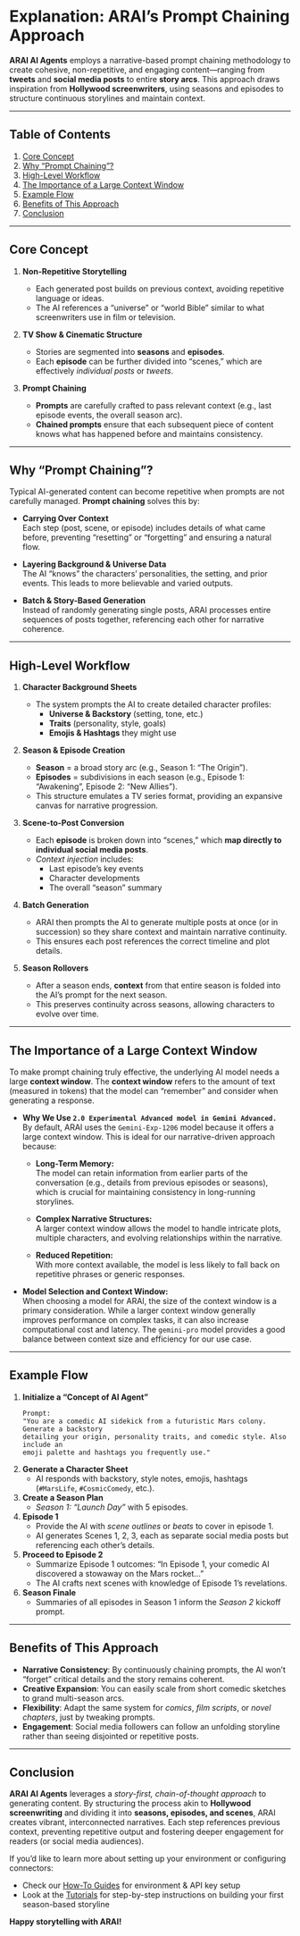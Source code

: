 # Explanation: ARAI’s Prompt Chaining Approach

**ARAI AI Agents** employs a narrative-based prompt chaining methodology to create cohesive, non-repetitive, and engaging content—ranging from **tweets** and **social media posts** to entire **story arcs**. This approach draws inspiration from **Hollywood screenwriters**, using seasons and episodes to structure continuous storylines and maintain context.

---

## Table of Contents

1. [Core Concept](#1-core-concept)
2. [Why “Prompt Chaining”?](#2-why-prompt-chaining)
3. [High-Level Workflow](#3-high-level-workflow)
4. [The Importance of a Large Context Window](#4-the-importance-of-a-large-context-window)
5. [Example Flow](#5-example-flow)
6. [Benefits of This Approach](#6-benefits-of-this-approach)
7. [Conclusion](#7-conclusion)

---

## Core Concept

1. **Non-Repetitive Storytelling**  
   - Each generated post builds on previous context, avoiding repetitive language or ideas.  
   - The AI references a “universe” or “world Bible” similar to what screenwriters use in film or television.

2. **TV Show & Cinematic Structure**  
   - Stories are segmented into **seasons** and **episodes**.  
   - Each **episode** can be further divided into “scenes,” which are effectively *individual posts* or *tweets*.

3. **Prompt Chaining**  
   - **Prompts** are carefully crafted to pass relevant context (e.g., last episode events, the overall season arc).  
   - **Chained prompts** ensure that each subsequent piece of content knows what has happened before and maintains consistency.

---

## Why “Prompt Chaining”?

Typical AI-generated content can become repetitive when prompts are not carefully managed. **Prompt chaining** solves this by:

- **Carrying Over Context**  
  Each step (post, scene, or episode) includes details of what came before, preventing “resetting” or “forgetting” and ensuring a natural flow.

- **Layering Background & Universe Data**  
  The AI “knows” the characters’ personalities, the setting, and prior events. This leads to more believable and varied outputs.

- **Batch & Story-Based Generation**  
  Instead of randomly generating single posts, ARAI processes entire sequences of posts together, referencing each other for narrative coherence.

---

## High-Level Workflow

1. **Character Background Sheets**  
   - The system prompts the AI to create detailed character profiles:  
     - **Universe & Backstory** (setting, tone, etc.)  
     - **Traits** (personality, style, goals)  
     - **Emojis & Hashtags** they might use  

2. **Season & Episode Creation**  
   - **Season** = a broad story arc (e.g., Season 1: “The Origin”).  
   - **Episodes** = subdivisions in each season (e.g., Episode 1: “Awakening”, Episode 2: “New Allies”).  
   - This structure emulates a TV series format, providing an expansive canvas for narrative progression.

3. **Scene-to-Post Conversion**  
   - Each **episode** is broken down into “scenes,” which **map directly to individual social media posts**.  
   - *Context injection* includes:  
     - Last episode’s key events  
     - Character developments  
     - The overall “season” summary  

4. **Batch Generation**  
   - ARAI then prompts the AI to generate multiple posts at once (or in succession) so they share context and maintain narrative continuity.  
   - This ensures each post references the correct timeline and plot details.

5. **Season Rollovers**  
   - After a season ends, **context** from that entire season is folded into the AI’s prompt for the next season.  
   - This preserves continuity across seasons, allowing characters to evolve over time.

---

## The Importance of a Large Context Window

To make prompt chaining truly effective, the underlying AI model needs a large **context window**. The **context window** refers to the amount of text (measured in tokens) that the model can “remember” and consider when generating a response.

- **Why We Use `2.0 Experimental Advanced model in Gemini Advanced.`**  
  By default, ARAI uses the `Gemini-Exp-1206` model because it offers a large context window. This is ideal for our narrative-driven approach because:
  
  - **Long-Term Memory:**  
    The model can retain information from earlier parts of the conversation (e.g., details from previous episodes or seasons), which is crucial for maintaining consistency in long-running storylines.

  - **Complex Narrative Structures:**  
    A larger context window allows the model to handle intricate plots, multiple characters, and evolving relationships within the narrative.

  - **Reduced Repetition:**  
    With more context available, the model is less likely to fall back on repetitive phrases or generic responses.

- **Model Selection and Context Window:**  
  When choosing a model for ARAI, the size of the context window is a primary consideration. While a larger context window generally improves performance on complex tasks, it can also increase computational cost and latency. The `gemini-pro` model provides a good balance between context size and efficiency for our use case.

---

## Example Flow

1. **Initialize a “Concept of AI Agent”**  
   ```plaintext
   Prompt: 
   "You are a comedic AI sidekick from a futuristic Mars colony. Generate a backstory 
   detailing your origin, personality traits, and comedic style. Also include an 
   emoji palette and hashtags you frequently use."
   ```
2. **Generate a Character Sheet**  
   - AI responds with backstory, style notes, emojis, hashtags (`#MarsLife`, `#CosmicComedy`, etc.).
3. **Create a Season Plan**  
   - *Season 1: “Launch Day”* with 5 episodes.
4. **Episode 1**  
   - Provide the AI with *scene outlines* or *beats* to cover in episode 1.  
   - AI generates Scenes 1, 2, 3, each as separate social media posts but referencing each other’s details.
5. **Proceed to Episode 2**  
   - Summarize Episode 1 outcomes: “In Episode 1, your comedic AI discovered a stowaway on the Mars rocket…”  
   - The AI crafts next scenes with knowledge of Episode 1’s revelations.
6. **Season Finale**  
   - Summaries of all episodes in Season 1 inform the *Season 2* kickoff prompt.

---

## Benefits of This Approach

- **Narrative Consistency**: By continuously chaining prompts, the AI won’t “forget” critical details and the story remains coherent.  
- **Creative Expansion**: You can easily scale from short comedic sketches to grand multi-season arcs.  
- **Flexibility**: Adapt the same system for *comics*, *film scripts*, or *novel chapters*, just by tweaking prompts.  
- **Engagement**: Social media followers can follow an unfolding storyline rather than seeing disjointed or repetitive posts.

---

## Conclusion

**ARAI AI Agents** leverages a *story-first, chain-of-thought approach* to generating content. By structuring the process akin to **Hollywood screenwriting** and dividing it into **seasons, episodes, and scenes**, ARAI creates vibrant, interconnected narratives. Each step references previous context, preventing repetitive output and fostering deeper engagement for readers (or social media audiences).

If you’d like to learn more about setting up your environment or configuring connectors:

- Check our [How-To Guides](./how-to-guides.md) for environment & API key setup  
- Look at the [Tutorials](./tutorials.md) for step-by-step instructions on building your first season-based storyline  

**Happy storytelling with ARAI!**